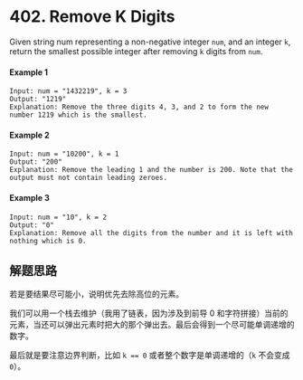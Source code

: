 # 402. Remove K Digits

Given string num representing a non-negative integer `num`, and an integer `k`, return the smallest possible integer after removing `k` digits from `num`.

#### Example 1

```
Input: num = "1432219", k = 3
Output: "1219"
Explanation: Remove the three digits 4, 3, and 2 to form the new number 1219 which is the smallest.
```

#### Example 2

```
Input: num = "10200", k = 1
Output: "200"
Explanation: Remove the leading 1 and the number is 200. Note that the output must not contain leading zeroes.
```

#### Example 3

```
Input: num = "10", k = 2
Output: "0"
Explanation: Remove all the digits from the number and it is left with nothing which is 0.
```

## 解题思路

若是要结果尽可能小，说明优先去除高位的元素。

我们可以用一个栈去维护（我用了链表，因为涉及到前导 0 和字符拼接）当前的元素，当还可以弹出元素时把大的那个弹出去。最后会得到一个尽可能单调递增的数字。

最后就是要注意边界判断，比如 `k == 0` 或者整个数字是单调递增的（`k` 不会变成 `0`）。
